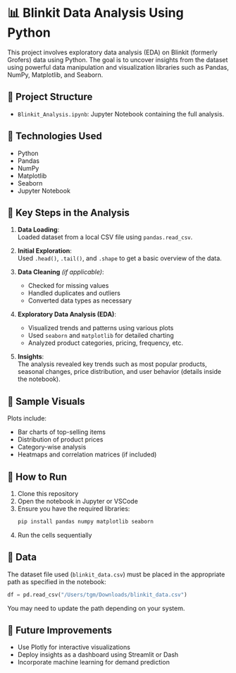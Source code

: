 
# 📊 Blinkit Data Analysis Using Python

This project involves exploratory data analysis (EDA) on Blinkit (formerly Grofers) data using Python. The goal is to uncover insights from the dataset using powerful data manipulation and visualization libraries such as Pandas, NumPy, Matplotlib, and Seaborn.

## 📁 Project Structure

- `Blinkit_Analysis.ipynb`: Jupyter Notebook containing the full analysis.

## 🔧 Technologies Used

- Python
- Pandas
- NumPy
- Matplotlib
- Seaborn
- Jupyter Notebook

## 📌 Key Steps in the Analysis

1. **Data Loading**:  
   Loaded dataset from a local CSV file using `pandas.read_csv`.

2. **Initial Exploration**:  
   Used `.head()`, `.tail()`, and `.shape` to get a basic overview of the data.

3. **Data Cleaning** *(if applicable)*:  
   - Checked for missing values  
   - Handled duplicates and outliers  
   - Converted data types as necessary

4. **Exploratory Data Analysis (EDA)**:  
   - Visualized trends and patterns using various plots  
   - Used `seaborn` and `matplotlib` for detailed charting  
   - Analyzed product categories, pricing, frequency, etc.

5. **Insights**:  
   The analysis revealed key trends such as most popular products, seasonal changes, price distribution, and user behavior (details inside the notebook).

## 📸 Sample Visuals

Plots include:
- Bar charts of top-selling items
- Distribution of product prices
- Category-wise analysis
- Heatmaps and correlation matrices (if included)

## 🚀 How to Run

1. Clone this repository  
2. Open the notebook in Jupyter or VSCode  
3. Ensure you have the required libraries:
   ```bash
   pip install pandas numpy matplotlib seaborn
   ```
4. Run the cells sequentially

## 📂 Data

The dataset file used (`blinkit_data.csv`) must be placed in the appropriate path as specified in the notebook:
```python
df = pd.read_csv("/Users/tgm/Downloads/blinkit_data.csv")
```
You may need to update the path depending on your system.

## 📌 Future Improvements

- Use Plotly for interactive visualizations  
- Deploy insights as a dashboard using Streamlit or Dash  
- Incorporate machine learning for demand prediction
